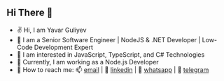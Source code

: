 ## Hi There :wave:

- :v: Hi, I am Yavar Guliyev
- :palm_tree: I am a Senior Software Engineer | NodeJS & .NET Developer | Low-Code Development Expert
- :eyes: I am interested in JavaScript, TypeScript, and C# Technologies
- :office: Currently, I am working as a Node.js Developer
- :iphone: How to reach me: :mailbox: [email](guliyev.yavar@gmail.com) | :link: [linkedin](https://www.linkedin.com/in/yavarguliyev10/) | :link: [whatsapp](https://wa.me/36702023270) | :link: [telegram](https://t.me/yavarguliyev)
